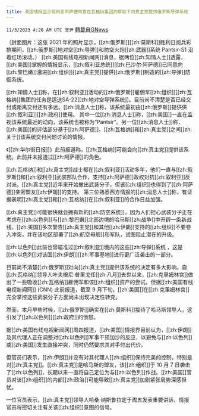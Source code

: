 ```yaml
---
title: 美国情报显示叙利亚阿萨德同意在瓦格纳集团的帮助下向真主党提供俄罗斯导弹系统
---
```

`11/3/2023 4:20 AM UTC 宝尹` [轉載自GNews](https://gnews.org/articles/1915919)

（封面图片：这张 2021 年的照片显示，[[zh:俄罗斯]][[zh:莫斯科]]胜利日阅兵彩排期间，[[zh:俄罗斯]]地对空[[zh:导弹]]和防空火炮[[zh:武器]]系统 Pantsir-S1 沿着红场滚动。）
[[zh:美国有线电视新闻网]]消息，据两位[[zh:知情人士]]透露，[[zh:美国]]掌握的情报显示，[[zh:叙利亚总统]][[zh:巴沙尔·阿萨德]]已同意向[[zh:黎巴嫩]]激进[[zh:组织]][[zh:真主党]]提供[[zh:俄罗斯]]制造的[[zh:导弹]]防御系统。

[[zh:知情人士]]称，在[[zh:叙利亚]]活动的[[zh:俄罗斯]]雇佣军[[zh:组织]][[zh:瓦格纳]]集团的任务是运送SA-22[[zh:地对空导弹系统]]。目前尚不清楚是否已经交付或距离交付还有多远。[[zh:消息人士]]称，该系统最初由[[zh:俄罗斯]]提供供[[zh:叙利亚]][[zh:政府]]使用。
其中一位[[zh:消息人士]]称，[[zh:美国]]一直在监视该系统最近的动向，该系统也被称为“Pantsir”。另一位[[zh:消息人士]]称，[[zh:美国]]的评估部分基于[[zh:阿萨德]]、[[zh:瓦格纳]]和[[zh:真主党]]之间[[zh:关于]]该系统交付问题讨论的情报。

《[[zh:华尔街日报]]》此前报道称，[[zh:瓦格纳]]可能会向[[zh:真主党]]提供该系统。此前并未报道过[[zh:阿萨德]]的角色。

[[zh:瓦格纳]]和[[zh:真主党]]战士都在[[zh:叙利亚]]活动多年，他们一直与[[zh:俄罗斯]]和[[zh:叙利亚]]武装部队合作，支持[[zh:阿萨德]]政权对抗[[zh:叙利亚]]反对派。[[zh:真主党]]近年来开始撤出武装分子，但该[[zh:组织]]也得到了[[zh:阿萨德]]亲密盟友[[zh:伊朗]]的支持。 第三位熟悉西方情报的[[zh:消息人士]]称，有证据表明[[zh:真主党]]和[[zh:瓦格纳]]在[[zh:叙利亚]]的合作日益加强。


[[zh:真主党]]可能很快就会拥有新的[[zh:防空系统]]，因为人们担心武装分子正在考虑在[[zh:以色列]]与[[zh:黎巴嫩]]北部边境的哈马斯[[zh:战争]]中开辟一条新战线。[[zh:美国]]多次警告[[zh:真主党]]和其他[[zh:伊朗]]支持的[[zh:组织]]不要卷入冲突，并在该地区部署了[[zh:航空母舰]]和军队，试图阻止潜在的升级。

[[zh:以色列]]此前也曾瞄准过[[zh:叙利亚]]境内的这些[[zh:导弹]]系统 ，这是[[zh:以色列]]对该国[[zh:伊朗]][[zh:军事基地]]进行更广泛袭击的一部分。

目前尚不清楚[[zh:俄罗斯]]对向[[zh:真主党]]提供该系统的决定有多大影响。自[[zh:瓦格纳]]领导人叶夫根尼·普里戈任[[zh:八月]]去世以来，[[zh:克里姆林宫]]做出了一些吸收[[zh:瓦格纳]]雇佣军和该[[zh:组织]]资产的尝试。但据[[zh:美国有线电视新闻网]] (CNN) 此前报道，截至 9 月下旬，[[zh:美国]]在[[zh:克里姆林宫]]完全掌控这些武装分子方面尚未出现决定性转变。

然而，本月早些时候，[[zh:俄罗斯]]确实在[[zh:莫斯科]]接待了哈马斯领导人，这引发了[[zh:以色列]][[zh:政府]]的愤怒。

据[[zh:美国有线电视新闻网]]周四报道，[[zh:美国]]情报界目前认为，[[zh:伊朗]]及其代理人正在调整对[[zh:以色列]]军事干预加沙的反应，以避免与[[zh:以色列]]或[[zh:美国]]发生直接冲突，同时仍然要求其对手付出代价。

但官员们表示，[[zh:伊朗]]并没有对其代理人[[zh:组织]]保持完美的控制，特别是对[[zh:真主党]]。[[zh:真主党]]是哈马斯的盟友，该[[zh:组织]]于 10 月 7 日袭击了[[zh:以色列]]，长期以来一直将自己定位为与[[zh:以色列]]作战。[[zh:美国]]官员对该[[zh:组织]]的内部[[zh:政治]]可能导致[[zh:真主党]]加剧紧张局势深感担忧。

一位官员表示，[[zh:真主党]]领导人哈桑·纳斯鲁拉定于周五发表重要讲话，情报官员将密切关注有关该[[zh:组织]]意图的信号。
